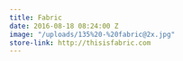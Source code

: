 ```yaml
---
title: Fabric
date: 2016-08-18 08:24:00 Z
image: "/uploads/135%20-%20fabric@2x.jpg"
store-link: http://thisisfabric.com
---
```


